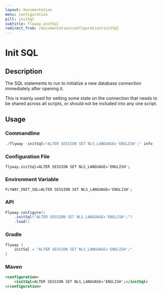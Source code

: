```yaml
---
layout: documentation
menu: configuration
pill: initSql
subtitle: flyway.initSql
redirect_from: /documentation/configuration/initSql
---
```


# Init SQL

## Description
The SQL statements to run to initialize a new database connection immediately after opening it.

This is mainly used for setting some state on the connection that needs to be shared across all scripts, or should not be included into any one script.

## Usage

### Commandline
```powershell
./flyway -initSql="ALTER SESSION SET NLS_LANGUAGE='ENGLISH';" info
```

### Configuration File
```properties
flyway.initSql=ALTER SESSION SET NLS_LANGUAGE='ENGLISH';
```

### Environment Variable
```properties
FLYWAY_INIT_SQL=ALTER SESSION SET NLS_LANGUAGE='ENGLISH';
```

### API
```java
Flyway.configure()
    .initSql("ALTER SESSION SET NLS_LANGUAGE='ENGLISH';")
    .load()
```

### Gradle
```groovy
flyway {
    initSql = "ALTER SESSION SET NLS_LANGUAGE='ENGLISH';"
}
```

### Maven
```xml
<configuration>
    <initSql>ALTER SESSION SET NLS_LANGUAGE='ENGLISH';</initSql>
</configuration>
```